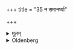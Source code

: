 +++
title = "35 न समानर्ष्या"

+++

<details><summary>मूलम्</summary>

न समानर्ष्या ३५
</details>

<details><summary>Oldenberg</summary>

37. Nor with (a woman) who descends from the same Rishis.
</details>
